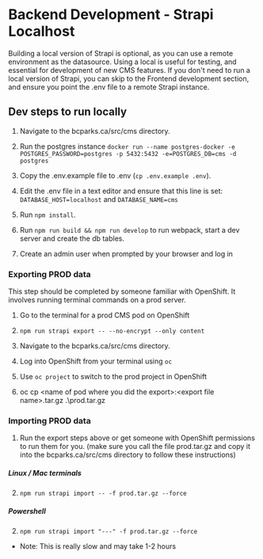 # Backend Development - Strapi Localhost

Building a local version of Strapi is optional, as you can use a remote environment as the datasource. Using a local is useful for testing, and essential for development of new CMS features. If you don't need to run a local version of Strapi, you can skip to the Frontend development section, and ensure you point the .env file to a remote Strapi instance.

## Dev steps to run locally

1. Navigate to the bcparks.ca/src/cms directory.

2. Run the postgres instance `docker run --name postgres-docker -e POSTGRES_PASSWORD=postgres -p 5432:5432 -e=POSTGRES_DB=cms -d postgres`

3.  Copy the .env.example file to .env (`cp .env.example .env`). 

5.  Edit the .env file in a text editor and ensure that this line is set: `DATABASE_HOST=localhost` and `DATABASE_NAME=cms`

6. Run `npm install`.

7. Run `npm run build && npm run develop` to run webpack, start a dev server and create the db tables.

8. Create an admin user when prompted by your browser and log in


### Exporting PROD data

This step should be completed by someone familiar with OpenShift.  It involves running terminal commands on a prod server.  

1. Go to the terminal for a prod CMS pod on OpenShift

2. `npm run strapi export -- --no-encrypt --only content`

3. Navigate to the bcparks.ca/src/cms directory.

4. Log into OpenShift from your terminal using `oc`

5. Use `oc project` to switch to the prod project in OpenShift

6. oc cp \<name of pod where you did the export>:\<export file name>.tar.gz .\prod.tar.gz


### Importing PROD data

1. Run the export steps above or get someone with OpenShift permissions to run them for you. (make sure you call the file prod.tar.gz and copy it into the bcparks.ca/src/cms directory to follow these instructions)

##### Linux / Mac terminals

2. `npm run strapi import -- -f prod.tar.gz --force`

##### Powershell

2. `npm run strapi import "---" -f prod.tar.gz --force`

- Note: This is really slow and may take 1-2 hours

